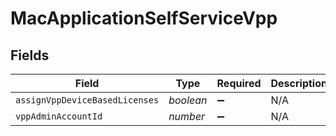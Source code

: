 # MacApplicationSelfServiceVpp


## Fields

| Field                          | Type                           | Required                       | Description                    |
| ------------------------------ | ------------------------------ | ------------------------------ | ------------------------------ |
| `assignVppDeviceBasedLicenses` | *boolean*                      | :heavy_minus_sign:             | N/A                            |
| `vppAdminAccountId`            | *number*                       | :heavy_minus_sign:             | N/A                            |